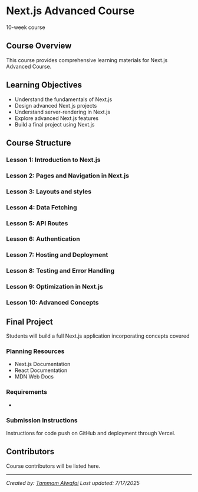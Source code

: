 # Next.js Advanced Course

10-week course

## Course Overview

This course provides comprehensive learning materials for Next.js Advanced Course.

## Learning Objectives

- Understand the fundamentals of Next.js
- Design advanced Next.js projects
- Understand server-rendering in Next.js
- Explore advanced Next.js features
- Build a final project using Next.js

## Course Structure

### Lesson 1: Introduction to Next.js
### Lesson 2: Pages and Navigation in Next.js
### Lesson 3: Layouts and styles
### Lesson 4: Data Fetching
### Lesson 5: API Routes
### Lesson 6: Authentication
### Lesson 7: Hosting and Deployment
### Lesson 8: Testing and Error Handling
### Lesson 9: Optimization in Next.js
### Lesson 10: Advanced Concepts

## Final Project

Students will build a full Next.js application incorporating concepts covered

### Planning Resources

- Next.js Documentation
- React Documentation
- MDN Web Docs

### Requirements

- 

### Submission Instructions

Instructions for code push on GitHub and deployment through Vercel.

## Contributors

Course contributors will be listed here.

---

*Created by: [Tammam Alwafai](https://github.com/1992tw)*
*Last updated: 7/17/2025*